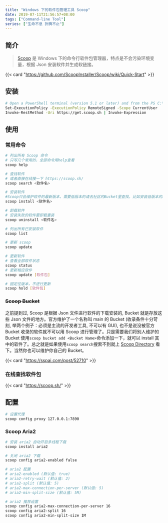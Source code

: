 ```yaml
---
title: "Windows 下的软件包管理工具 Scoop"
date: 2019-07-11T21:56:57+08:00
tags: ["Command-line Tool"]
series: ["生命不息 折腾不止"]
---
```


## 简介

> [Scoop](https://scoop.sh/) 是 Windows 下的命令行软件包管理器，特点是不会污染环境变量，根据 Json 安装软件并生成软链接。

{{< card "https://github.com/ScoopInstaller/Scoop/wiki/Quick-Start" >}}

## 安装

```bash
# Open a PowerShell terminal (version 5.1 or later) and from the PS C:\> prompt, run:
Set-ExecutionPolicy -ExecutionPolicy RemoteSigned -Scope CurrentUser
Invoke-RestMethod -Uri https://get.scoop.sh | Invoke-Expression
```

## 使用

### 常用命令

```bash
# 列出所有 Scoop 命令
# 只写几个常用的，全部命令用help查看
scoop help

# 查找软件
# 或者直接在线搜一下 https://scoop.sh/
scoop search <软件名>

# 安装软件
#Scoop只会维护软件的最新版本，需要低版本的请去社区的Bucket里查找，比如安装低版本的JDK
scoop install <软件名>

# 卸载软件
# 安装失败的软件要卸载重装
scoop uninstall <软件名>

# 列出所有已安装软件
scoop list

# 更新 scoop
scoop update

# 更新软件
# 查看全部软件状态
scoop status
# 更新相应软件
scoop update [软件包]

# 固定住版本，不进行更新
scoop hold [软件包]
```

### ~~Scoop Bucket~~

之前提到过, Scoop 是根据 Json 文件进行软件的下载安装的, Bucket 就是存放这些 Json 文件的地方。官方维护了一个名称叫 main 的 Bucket (收录条件十分苛刻, 举两个例子：必须是主流的开发者工具, 不可以有 GUI), 也不是说没被官方 Bucket 收录的软件就不可以用 Scoop 进行管理了。只是需要我们将别人维护的 Bucket 使用`scoop bucket add <Bucket Name>`命令添加一下，就可以 install 其中的软件了。总之就是如果使用`scoop search`搜索不到就上 [Scoop Directory](https://rasa.github.io/scoop-directory/by-bucket) 看下。当然你也可以维护你自己的 Bucket。

{{< card "https://sspai.com/post/52710" >}}

### 在线查找软件包

{{< card "https://scoop.sh/" >}}

## 配置

```bash
# 设置代理
scoop config proxy 127.0.0.1:7890
```

### Scoop Aria2

```bash
# 安装 aria2 自动开启多线程下载
scoop install aria2

# 关闭 aria2 下载
scoop config aria2-enabled false

# aria2 配置
# aria2-enabled (默认值: true)
# aria2-retry-wait (默认值: 2)
# aria2-split (默认值: 5)
# aria2-max-connection-per-server (默认值: 5)
# aria2-min-split-size (默认值: 5M)

# aria2 推荐设置
scoop config aria2-max-connection-per-server 16
scoop config aria2-split 16
scoop config aria2-min-split-size 1M
```

